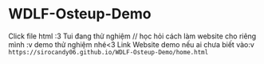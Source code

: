 # WDLF-Osteup-Demo 
Click file html :3
Tui đang thử nghiệm // học hỏi cách làm website cho riêng mình :v 
demo thử nghiệm nhé<3
Link Website demo nếu ai chưa biết vào:v 
`https://sirocandy06.github.io/WDLF-Osteup-Demo/home.html`
